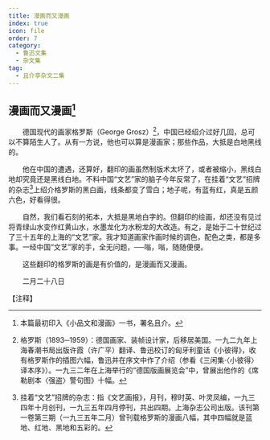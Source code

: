 ```yaml
---
title: 漫画而又漫画
index: true
icon: file
order: 7
category:
  - 鲁迅文集
  - 杂文集
tag:  
  - 且介亭杂文二集
---
```


## 漫画而又漫画[^①]

　　德国现代的画家格罗斯（George Grosz）[^②]，中国已经绍介过好几回，总可以不算陌生人了。从有一方说，他也可以算是漫画家；那些作品，大抵是白地黑线的。

　　他在中国的遭遇，还算好，翻印的画虽然制版术太坏了，或者被缩小，黑线白地却究竟还是黑线白地。不料中国“文艺”家的脑子今年反常了，在挂着“文艺”招牌的杂志[^③]上绍介格罗斯的黑白画，线条都变了雪白；地子呢，有蓝有红，真是五颜六色，好看得很。

　　自然，我们看石刻的拓本，大抵是黑地白字的。但翻印的绘画，却还没有见过将青绿山水变作红黄山水，水墨龙化为水粉龙的大改造。有之，是始于二十世纪过了三十五年的上海的“文艺”家。我才知道画家作画时候的调色，配色之类，都是多事。一经中国“文艺”家的手，全无问题，──嗡，嗡，随随便便。

　　这些翻印的格罗斯的画是有价值的，是漫画而又漫画。

　　二月二十八日

【注释】

[^①]:本篇最初印入《小品文和漫画》一书，署名且介。

[^②]:格罗斯（1893─1959）：德国画家、装帧设计家，后移居美国。一九二九年上海春潮书局出版许霞（许广平）翻译、鲁迅校订的匈牙利童话《小彼得》，收有格罗斯作的插图六幅，鲁迅并在序文中作了介绍（参看《三闲集·〈小彼得〉译本序》）。一九三二年在上海举行的“德国版画展览会”中，曾展出他作的《席勒剧本〈强盗〉警句图》十幅。

[^③]:挂着“文艺”招牌的杂志：指《文艺画报》，月刊，穆时英、叶灵凤编，一九三四年十月创刊，一九三五年四月停刊，共出四期。上海杂志公司出版。该刊第一卷第三期（一九三五年二月）曾刊载格罗斯的漫画八幅，其中四幅就是蓝地、红地、黑地和五彩的。
